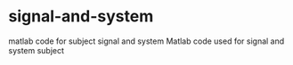 # signal-and-system
matlab code for subject signal and system
Matlab code used for signal and system subject
